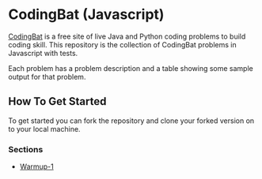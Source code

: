 # CodingBat (Javascript)

[CodingBat](http://codingbat.com/) is a free site of live Java and Python coding problems to build coding skill. This repository is the collection of CodingBat problems in Javascript with tests.

Each problem has a problem description and a table showing some sample output for that problem.

## How To Get Started

To get started you can fork the repository and clone your forked version on to your local machine.

### Sections

- [Warmup-1](/warmup-1/)
